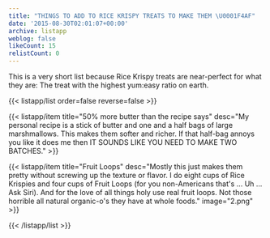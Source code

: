 ```yaml
---
title: "THINGS TO ADD TO RICE KRISPY TREATS TO MAKE THEM \U0001F4AF"
date: '2015-08-30T02:01:07+00:00'
archive: listapp
weblog: false
likeCount: 15
relistCount: 0
---
```


This is a very short list because Rice Krispy treats are near-perfect for what they are: The treat with the highest yum:easy ratio on earth.

<!--more-->

{{< listapp/list order=false reverse=false >}}

   {{< listapp/item title="50% more butter than the recipe says"
      desc="My personal recipe is a stick of butter and one and a half bags of large marshmallows. This makes them softer and richer. If that half-bag annoys you like it does me then  IT SOUNDS LIKE YOU NEED TO MAKE TWO BATCHES." >}}

   {{< listapp/item title="Fruit Loops"
      desc="Mostly this just makes them pretty without screwing up the texture or flavor. I do eight cups of Rice Krispies and four cups of Fruit Loops (for you non-Americans that's ... Uh ... Ask Siri). And for the love of all things holy use real fruit loops. Not those horrible all natural organic-o's they have at whole foods."
      image="2.png" >}}

{{< /listapp/list >}}
